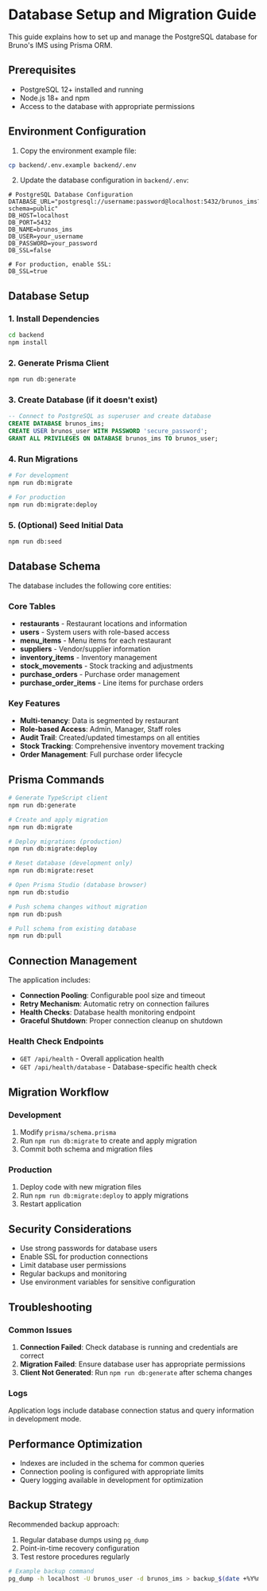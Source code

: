 # Database Setup and Migration Guide

This guide explains how to set up and manage the PostgreSQL database for Bruno's IMS using Prisma ORM.

## Prerequisites

- PostgreSQL 12+ installed and running
- Node.js 18+ and npm
- Access to the database with appropriate permissions

## Environment Configuration

1. Copy the environment example file:
```bash
cp backend/.env.example backend/.env
```

2. Update the database configuration in `backend/.env`:
```env
# PostgreSQL Database Configuration
DATABASE_URL="postgresql://username:password@localhost:5432/brunos_ims?schema=public"
DB_HOST=localhost
DB_PORT=5432
DB_NAME=brunos_ims
DB_USER=your_username
DB_PASSWORD=your_password
DB_SSL=false

# For production, enable SSL:
DB_SSL=true
```

## Database Setup

### 1. Install Dependencies
```bash
cd backend
npm install
```

### 2. Generate Prisma Client
```bash
npm run db:generate
```

### 3. Create Database (if it doesn't exist)
```sql
-- Connect to PostgreSQL as superuser and create database
CREATE DATABASE brunos_ims;
CREATE USER brunos_user WITH PASSWORD 'secure_password';
GRANT ALL PRIVILEGES ON DATABASE brunos_ims TO brunos_user;
```

### 4. Run Migrations
```bash
# For development
npm run db:migrate

# For production
npm run db:migrate:deploy
```

### 5. (Optional) Seed Initial Data
```bash
npm run db:seed
```

## Database Schema

The database includes the following core entities:

### Core Tables

- **restaurants** - Restaurant locations and information
- **users** - System users with role-based access
- **menu_items** - Menu items for each restaurant
- **suppliers** - Vendor/supplier information
- **inventory_items** - Inventory management
- **stock_movements** - Stock tracking and adjustments
- **purchase_orders** - Purchase order management
- **purchase_order_items** - Line items for purchase orders

### Key Features

- **Multi-tenancy**: Data is segmented by restaurant
- **Role-based Access**: Admin, Manager, Staff roles
- **Audit Trail**: Created/updated timestamps on all entities
- **Stock Tracking**: Comprehensive inventory movement tracking
- **Order Management**: Full purchase order lifecycle

## Prisma Commands

```bash
# Generate TypeScript client
npm run db:generate

# Create and apply migration
npm run db:migrate

# Deploy migrations (production)
npm run db:migrate:deploy

# Reset database (development only)
npm run db:migrate:reset

# Open Prisma Studio (database browser)
npm run db:studio

# Push schema changes without migration
npm run db:push

# Pull schema from existing database
npm run db:pull
```

## Connection Management

The application includes:

- **Connection Pooling**: Configurable pool size and timeout
- **Retry Mechanism**: Automatic retry on connection failures
- **Health Checks**: Database health monitoring endpoint
- **Graceful Shutdown**: Proper connection cleanup on shutdown

### Health Check Endpoints

- `GET /api/health` - Overall application health
- `GET /api/health/database` - Database-specific health check

## Migration Workflow

### Development
1. Modify `prisma/schema.prisma`
2. Run `npm run db:migrate` to create and apply migration
3. Commit both schema and migration files

### Production
1. Deploy code with new migration files
2. Run `npm run db:migrate:deploy` to apply migrations
3. Restart application

## Security Considerations

- Use strong passwords for database users
- Enable SSL for production connections
- Limit database user permissions
- Regular backups and monitoring
- Use environment variables for sensitive configuration

## Troubleshooting

### Common Issues

1. **Connection Failed**: Check database is running and credentials are correct
2. **Migration Failed**: Ensure database user has appropriate permissions
3. **Client Not Generated**: Run `npm run db:generate` after schema changes

### Logs
Application logs include database connection status and query information in development mode.

## Performance Optimization

- Indexes are included in the schema for common queries
- Connection pooling is configured with appropriate limits
- Query logging available in development for optimization

## Backup Strategy

Recommended backup approach:
1. Regular database dumps using `pg_dump`
2. Point-in-time recovery configuration
3. Test restore procedures regularly

```bash
# Example backup command
pg_dump -h localhost -U brunos_user -d brunos_ims > backup_$(date +%Y%m%d_%H%M%S).sql
```
